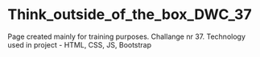 # Think_outside_of_the_box_DWC_37
Page created mainly for training purposes. Challange nr 37. Technology used in project - HTML, CSS, JS, Bootstrap
